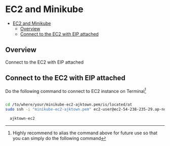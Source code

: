 # EC2 and Minikube

<!-- TOC -->

- [EC2 and Minikube](#ec2-and-minikube)
  - [Overview](#overview)
  - [Connect to the EC2 with EIP attached](#connect-to-the-ec2-with-eip-attached)

<!-- /TOC -->

## Overview

Connect to the EC2 with EIP attached

## Connect to the EC2 with EIP attached

Do the following command to connect to EC2 instance on Terminal[^3]
```sh

cd /to/where/your/minikube-ec2-ajktown.pem/is/located/at
sudo ssh -i "minikube-ec2-ajktown.pem" ec2-user@ec2-54-238-235-29.ap-northeast-1.compute.amazonaws.com

```

[^3]: Highly recommend to alias the command above for future use so that you can simply do the following command
  ```sh
    ajktown-ec2
  ```